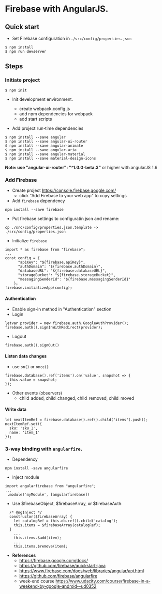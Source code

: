 # Firebase with AngularJS.

## Quick start
* Set Firebase configuration in `./src/config/properties.json`
```
$ npm install
$ npm run devserver
```

## Steps
### Initiate project
```
$ npm init
```

* Init development environment.
    * create webpack.config.js
    * add npm dependencies for webpack
    * add start scripts

* Add project run-time dependencies
```
$ npm install --save angular
$ npm install --save angular-ui-router
$ npm install --save angular-animate
$ npm install --save angular-aria
$ npm install --save angular-material
$ npm install --save material-design-icons
```
**Note: use  "angular-ui-router": "^1.0.0-beta.3"** or higher with angularJS 1.6

### Add Firebase
* Create project https://console.firebase.google.com/
    * click "Add Firebase to your web app" to copy settings
* Add `firebase` dependency
```
npm install --save firebase
```
* Put firebase settings to configuratin json and rename:
```
cp ./src/config/properties.json.template -> ./src/config/properties.json 
```
* Initialize `firebase`
```
import * as firebase from "firebase";
...
const config = {
      "apiKey": "${firebase.apiKey}",
      "authDomain": "${firebase.authDomain}",
      "databaseURL": "${firebase.databaseURL}",
      "storageBucket": "${firebase.storageBucket}",
      "messagingSenderId": "${firebase.messagingSenderId}"
    };
firebase.initializeApp(config);
```
#### Authentication
* Enable sign-in method in "Authentication" section
* Login
```
letvar provider = new firebase.auth.GoogleAuthProvider();
firebase.auth().signInWithRedirect(provider);
```
* Logout
```
firebase.auth().signOut()
```
#### Listen data changes
* use `on()` or `once()`
```
firebase.database().ref('items').on('value', snapshot => {
  this.value = snapshot;
});
```
* Other events (observers)
    * child_added, child_changed, child_removed, child_moved
#### Write data
```
let nextItemRef = firebase.database().ref().child('items').push();
nextItemRef.set({
  sku: 'sku_1',
  name: 'item_1'
});
```

### 3-way binding with `angularfire`.
* Dependency
```
npm install -save angularfire
```
* Inject module
```
import angularfirebase from "angularfire";
...
 .module('myModule', [angularfirebase])
```
* Use $firebaseObject, $firebaseArray, or $firebaseAuth
```
  /* @ngInject */
  constructor($firebaseArray) {
    let catalogRef = this.db.ref().child('catalog');
    this.items = $firebaseArray(catalogRef);
  }
    ...
    this.items.$add(item);
    ...
    this.items.$remove(item);
```



* **References**
    * https://firebase.google.com/docs/
    * https://github.com/firebase/quickstart-java
    * https://www.firebase.com/docs/web/libraries/angular/api.html
    * https://github.com/firebase/angularfire
    * week-end course https://www.udacity.com/course/firebase-in-a-weekend-by-google-android--ud0352